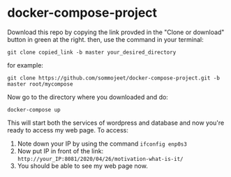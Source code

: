 # docker-compose-project

Download this repo by copying the link provded in the "Clone or download" button in green at the right.
then, use the command in your terminal:

```git clone copied_link -b master your_desired_directory```

for example:

```git clone https://github.com/sommojeet/docker-compose-project.git -b master root/mycompose```

Now go to the directory where you downloaded and do:

```docker-compose up```

This will start both the services of wordpress and database and now you're ready to access my web page.
To access:
1. Note down your IP by using the command ```ifconfig enp0s3```
2. Now put IP in front of the link:
            ```http://your_IP:8081/2020/04/26/motivation-what-is-it/```
3. You should be able to see my web page now.
